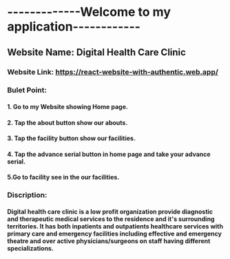 # -------------Welcome to my application------------
## Website Name:  Digital Health Care Clinic

### Website Link: https://react-website-with-authentic.web.app/

### Bulet Point:
#### 1. Go to my Website showing Home page.
#### 2. Tap the about button show our abouts.
#### 3. Tap the facility button show our facilities.
#### 4. Tap the advance serial button in home page and take your advance serial.
#### 5.Go to facility see in the our facilities. 

### Discription:
#### Digital health care clinic is a low profit organization provide diagnostic and therapeutic medical services to the residence and it's surrounding territories. It has both inpatients and outpatients healthcare services with primary care and emergency facilities including effective and emergency  theatre and over active physicians/surgeons on staff having different specializations. 
